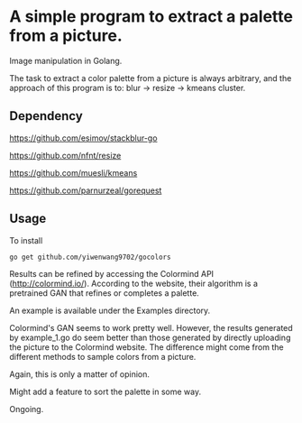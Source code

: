 # A simple program to extract a palette from a picture. 

Image manipulation in Golang.

The task to extract a color palette from a picture is always arbitrary, and the approach of this program is to: blur -> resize -> kmeans cluster.

## Dependency
https://github.com/esimov/stackblur-go

https://github.com/nfnt/resize

https://github.com/muesli/kmeans

https://github.com/parnurzeal/gorequest

## Usage
To install

```bash
go get github.com/yiwenwang9702/gocolors
```

Results can be refined by accessing the Colormind API (http://colormind.io/). According to the website, their algorithm is a pretrained GAN that refines or completes a palette.

An example is available under the Examples directory.

Colormind's GAN seems to work pretty well. However, the results generated by example_1.go do seem better than those generated by directly uploading the picture to the Colormind website. The difference might come from the different methods to sample colors from a picture.

Again, this is only a matter of opinion.

Might add a feature to sort the palette in some way.

Ongoing.
